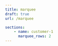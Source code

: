 ```yaml
---
title: marquee
draft: true
url: /marquee

sections:
    - name: customer-1
      marquee_rows: 2
---
```

